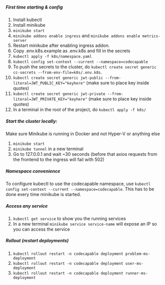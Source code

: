 ##### First time starting & config

1. Install kubectl
2. Install minikube
3. `minikube start`
4. `minikube addons enable ingress` and `minikube addons enable metrics-server`
5. Restart minikube after enabling ingress addon.
6. Copy .env.k8s.example as .env.k8s and fill in the secrets
7. `kubectl apply -f k8s/namespace.yaml`
8. `kubectl config set-context --current --namespace=codecapable`
9. To push the secrets to the cluster, do `kubectl create secret generic cc-secrets --from-env-file=k8s/.env.k8s`.
10. `kubectl create secret generic jwt-public --from-literal=JWT_PUBLIC_KEY="keyhere"` (make sure to place key inside quotes)
11. `kubectl create secret generic jwt-private --from-literal=JWT_PRIVATE_KEY="keyhere"` (make sure to place key inside quotes)
12. In a terminal in the root of the project, do `kubectl apply -f k8s/`

##### Start the cluster locally:

Make sure Minikube is running in Docker and not Hyper-V or anything else

1. `minikube start`
2. `minikube tunnel` in a new terminal
3. Go to 127.0.0.1 and wait ~30 seconds (before that axios requests from the frontend to the ingress will fail with 502)


##### Namespace convenience

To configure kubectl to use the codecapable namespace, use `kubectl config set-context --current --namespace=codecapable`. This has to be done every time minikube is started.


##### Access any service

1. `kubectl get service` to show you the running services
2. In a new terminal `minikube service service-name` will expose an IP so you can access the service

##### Rollout (restart deployments)

1. `kubectl rollout restart -n codecapable deployment problem-ms-deployment`
2. `kubectl rollout restart -n codecapable deployment user-ms-deployment`
3. `kubectl rollout restart -n codecapable deployment runner-ms-deployment`